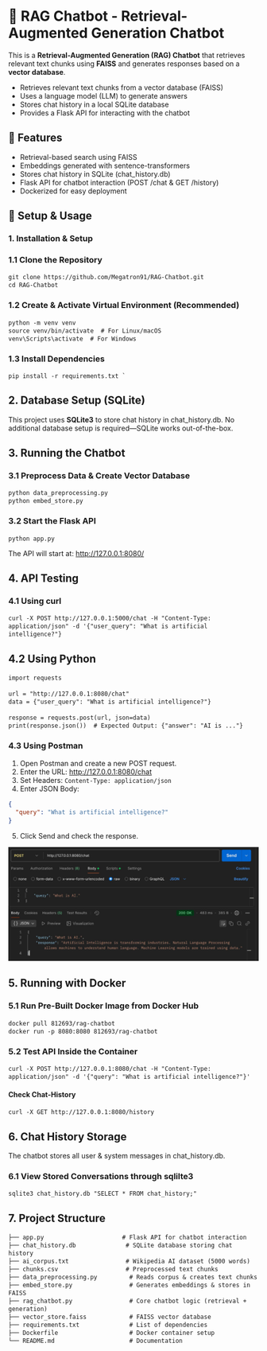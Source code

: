 # 🧠 RAG Chatbot - Retrieval-Augmented Generation Chatbot

This is a **Retrieval-Augmented Generation (RAG) Chatbot** that retrieves relevant text chunks using **FAISS** and generates responses based on a **vector database**.


- Retrieves relevant text chunks from a vector database (FAISS)
- Uses a language model (LLM) to generate answers
- Stores chat history in a local SQLite database
- Provides a Flask API for interacting with the chatbot

## 🌟 Features
- Retrieval-based search using FAISS
- Embeddings generated with sentence-transformers
- Stores chat history in SQLite (chat_history.db)
- Flask API for chatbot interaction (POST /chat & GET /history)
- Dockerized for easy deployment


## 🚀 Setup & Usage
### 1. Installation & Setup

### 1.1 Clone the Repository
```
git clone https://github.com/Megatron91/RAG-Chatbot.git
cd RAG-Chatbot
```
### 1.2 Create & Activate Virtual Environment (Recommended)
```
python -m venv venv
source venv/bin/activate  # For Linux/macOS
venv\Scripts\activate  # For Windows
```

### 1.3 Install Dependencies
``` 
pip install -r requirements.txt `
```
## 2. Database Setup (SQLite)

This project uses **SQLite3** to store chat history in chat_history.db.
No additional database setup is required—SQLite works out-of-the-box.

## 3. Running the Chatbot

### 3.1 Preprocess Data & Create Vector Database
```
python data_preprocessing.py
python embed_store.py
```
### 3.2 Start the Flask API
```
python app.py
```

 The API will start at: http://127.0.0.1:8080/

 ## 4. API Testing

 ### 4.1 Using curl

 ```
 curl -X POST http://127.0.0.1:5000/chat -H "Content-Type: application/json" -d '{"user_query": "What is artificial intelligence?"} 
 ```

 ## 4.2 Using Python

```
import requests

url = "http://127.0.0.1:8080/chat"
data = {"user_query": "What is artificial intelligence?"}

response = requests.post(url, json=data)
print(response.json())  # Expected Output: {"answer": "AI is ..."}

```

### 4.3 Using Postman
1.	Open Postman and create a new POST request.
2.	Enter the URL: http://127.0.0.1:8080/chat
3.	Set Headers: `Content-Type: application/json`
4.	Enter JSON Body:
```json
{
  "query": "What is artificial intelligence?"
} 
```
5.	Click Send and check the response.

![Postman API Test](images/postman1.jpeg)

## 5. Running with Docker

### 5.1 Run Pre-Built Docker Image from Docker Hub
```
docker pull 812693/rag-chatbot
docker run -p 8080:8080 812693/rag-chatbot
```

### 5.2 Test API Inside the Container
 ```
 curl -X POST http://127.0.0.1:8080/chat -H "Content-Type: application/json" -d '{"query": "What is artificial intelligence?"}'
 ```

#### Check Chat-History
```
curl -X GET http://127.0.0.1:8080/history
```

## 6. Chat History Storage
The chatbot stores all user & system messages in chat_history.db.

### 6.1 View Stored Conversations through sqlilte3
``` 
sqlite3 chat_history.db "SELECT * FROM chat_history;" 
```

## 7. Project Structure

```
├── app.py                      # Flask API for chatbot interaction
├── chat_history.db              # SQLite database storing chat history
├── ai_corpus.txt                # Wikipedia AI dataset (5000 words)
├── chunks.csv                   # Preprocessed text chunks
├── data_preprocessing.py         # Reads corpus & creates text chunks
├── embed_store.py                # Generates embeddings & stores in FAISS
├── rag_chatbot.py                # Core chatbot logic (retrieval + generation)
├── vector_store.faiss            # FAISS vector database
├── requirements.txt              # List of dependencies
├── Dockerfile                    # Docker container setup
└── README.md                     # Documentation

```
